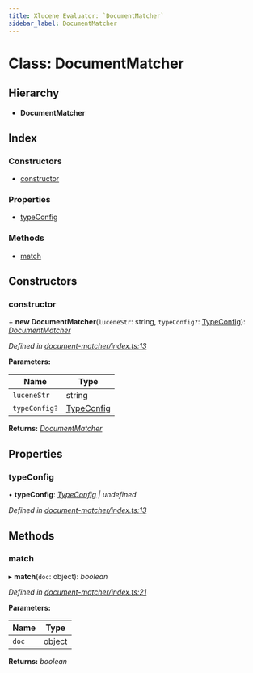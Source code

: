 ```yaml
---
title: Xlucene Evaluator: `DocumentMatcher`
sidebar_label: DocumentMatcher
---
```


# Class: DocumentMatcher

## Hierarchy

* **DocumentMatcher**

## Index

### Constructors

* [constructor](documentmatcher.md#constructor)

### Properties

* [typeConfig](documentmatcher.md#typeconfig)

### Methods

* [match](documentmatcher.md#match)

## Constructors

###  constructor

\+ **new DocumentMatcher**(`luceneStr`: string, `typeConfig?`: [TypeConfig](../interfaces/typeconfig.md)): *[DocumentMatcher](documentmatcher.md)*

*Defined in [document-matcher/index.ts:13](https://github.com/terascope/teraslice/blob/fd211a8bb/packages/xlucene-evaluator/src/document-matcher/index.ts#L13)*

**Parameters:**

Name | Type |
------ | ------ |
`luceneStr` | string |
`typeConfig?` | [TypeConfig](../interfaces/typeconfig.md) |

**Returns:** *[DocumentMatcher](documentmatcher.md)*

## Properties

###  typeConfig

• **typeConfig**: *[TypeConfig](../interfaces/typeconfig.md) | undefined*

*Defined in [document-matcher/index.ts:13](https://github.com/terascope/teraslice/blob/fd211a8bb/packages/xlucene-evaluator/src/document-matcher/index.ts#L13)*

## Methods

###  match

▸ **match**(`doc`: object): *boolean*

*Defined in [document-matcher/index.ts:21](https://github.com/terascope/teraslice/blob/fd211a8bb/packages/xlucene-evaluator/src/document-matcher/index.ts#L21)*

**Parameters:**

Name | Type |
------ | ------ |
`doc` | object |

**Returns:** *boolean*
